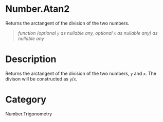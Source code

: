 ﻿# Number.Atan2
Returns the arctangent of the division of the two numbers.
> _function (optional <code>y</code> as nullable any, optional <code>x</code> as nullable any) as nullable any_
# Description 
Returns the arctangent of the division of the two numbers, <code>y</code> and <code>x</code>. The divison will be constructed as <code>y</code>/<code>x</code>.

# Category 
Number.Trigonometry
